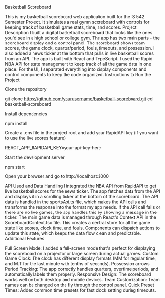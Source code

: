 Basketball Scoreboard

This is my basketball scoreboard web application built for the IS 542 Semester Project. It simulates a real gymn scoreboard with controls for keeping track of basketball game stats, time, and scores.
Project Description
I built a digital basketball scoreboard that looks like the ones you'd see in a high school or college gym. The app has two main parts - the scoreboard display and a control panel. The scoreboard shows team scores, the game clock, quarter/period, fouls, timeouts, and possession. I also added a news ticker at the bottom that pulls in live basketball scores from an API.
The app is built with React and TypeScript. I used the Rapid NBA API for state management to keep track of all the game data in one place. For the UI, I separated everything into display components and control components to keep the code organized.
Instructions to Run the Project

Clone the repository

git clone https://github.com/yourusername/basketball-scoreboard.git
cd basketball-scoreboard

Install dependencies

npm install

Create a .env file in the project root and add your RapidAPI key (if you want to use the live scores feature)

REACT_APP_RAPIDAPI_KEY=your-api-key-here

Start the development server

npm start

Open your browser and go to http://localhost:3000

API Used and Data Handling
I integrated the NBA API from RapidAPI to get live basketball scores for the news ticker. The app fetches data from the API and displays it in a scrolling ticker at the bottom of the scoreboard.
The API data is handled in the sportsApi.ts file, which makes the API calls and transforms the response into the format my app needs. If the API call fails or there are no live games, the app handles this by showing a message in the ticker.
The main game data is managed through React's Context API in the ScoreboardContext.tsx file. This creates a central store for all the game state like scores, clock time, and fouls. Components can dispatch actions to update this state, which keeps the data flow clean and predictable.
Additional Features

Full Screen Mode: I added a full-screen mode that's perfect for displaying the scoreboard on a projector or large screen during actual games.
Custom Game Clock: The clock has different display formats (MM for regular time, and M.T for the last minute with tenths of seconds).
Possession arrows
Period Tracking: The app correctly handles quarters, overtime periods, and automatically labels them properly.
Responsive Design: The scoreboard works well on both desktop and mobile devices.
Team Customization: Team names can be changed on the fly through the control panel.
Quick Preset Times: Added common time presets for fast clock setting during timeouts.

